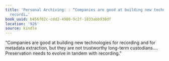 ```yaml
---
title: 'Personal Archiving: : “Companies are good at building new technologies for
  recordi…'
book_uuid: b456f02c-cdd2-4980-9c2f-1833abb938df
location: '926'
source: kindle
---
```


“Companies are good at building new technologies for recording and for metadata extraction, but they are not trustworthy long-term custodians…. Preservation needs to evolve in tandem with recording.”